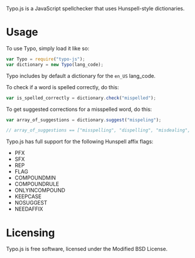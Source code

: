 Typo.js is a JavaScript spellchecker that uses Hunspell-style dictionaries.

Usage
=====

To use Typo, simply load it like so:

```javascript
var Typo = require("typo-js");
var dictionary = new Typo(lang_code);
```

Typo includes by default a dictionary for the `en_US` lang_code.

To check if a word is spelled correctly, do this:

```javascript
var is_spelled_correctly = dictionary.check("mispelled");
```

To get suggested corrections for a misspelled word, do this:
	
```javascript
var array_of_suggestions = dictionary.suggest("mispeling");

// array_of_suggestions == ["misspelling", "dispelling", "misdealing", "misfiling", "misruling"]
```

Typo.js has full support for the following Hunspell affix flags:

* PFX
* SFX
* REP
* FLAG
* COMPOUNDMIN
* COMPOUNDRULE
* ONLYINCOMPOUND
* KEEPCASE
* NOSUGGEST
* NEEDAFFIX

Licensing
=========

Typo.js is free software, licensed under the Modified BSD License.